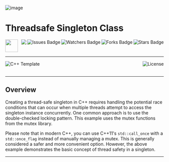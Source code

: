 ![image](https://github.com/JDSherbert/Threadsafe-Singleton-Class/assets/43964243/8a288a74-0a1e-4fcb-a5d8-608bb7c9d46b)


# Threadsafe Singleton Class

<!-- Header Start -->
<a href = "https://learn.microsoft.com/en-us/cpp/cpp-language"> <img height="40" img width="40" src="https://cdn.simpleicons.org/c++"> </a>
<img align="right" alt="Stars Badge" src="https://img.shields.io/github/stars/jdsherbert/Threadsafe-Singleton-Class?label=%E2%AD%90"/>
<img align="right" alt="Forks Badge" src="https://img.shields.io/github/forks/jdsherbert/Threadsafe-Singleton-Class?label=%F0%9F%8D%B4"/>
<img align="right" alt="Watchers Badge" src="https://img.shields.io/github/watchers/jdsherbert/Threadsafe-Singleton-Class?label=%F0%9F%91%81%EF%B8%8F"/>
<img align="right" alt="Issues Badge" src="https://img.shields.io/github/issues/jdsherbert/Threadsafe-Singleton-Class?label=%E2%9A%A0%EF%B8%8F"/>
<img align="right" src="https://hits.seeyoufarm.com/api/count/incr/badge.svg?url=https%3A%2F%2Fgithub.com%2FJDSherbert%2FThreadsafe-Singleton-Class%2Fhit-counter%2FREADME&count_bg=%2379C83D&title_bg=%23555555&labelColor=0E1128&title=🔍&style=for-the-badge">
<!-- Header End --> 

-----------------------------------------------------------------------

<a href="https://learn.microsoft.com/en-us/cpp/cpp-language"> 
  <img align="left" alt="C++ Template" src="https://img.shields.io/badge/C++%20Template-black?style=for-the-badge&logo=cpp&logoColor=white&color=black&labelColor=black"> </a>
  
<a href="https://choosealicense.com/licenses/mit/"> 
  <img align="right" alt="License" src="https://img.shields.io/badge/License%20:%20MIT-black?style=for-the-badge&logo=mit&logoColor=white&color=black&labelColor=black"> </a>
  
<br></br>

-----------------------------------------------------------------------
## Overview

Creating a thread-safe singleton in C++ requires handling the potential race conditions that can occur when multiple threads attempt to access the singleton instance concurrently. One common approach is to use the double-checked locking pattern. 
This example uses the mutex functions from the mutex library.

Please note that in modern C++, you can use C++11's `std::call_once` with a `std::once_flag` instead of manually managing a mutex. This is generally considered a safer and more convenient option. However, the above example demonstrates the basic concept of thread safety in a singleton.


-----------------------------------------------------------------------

